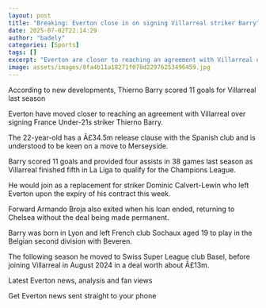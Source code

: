 ```yaml
---
layout: post
title: "Breaking: Everton close in on signing Villarreal striker Barry"
date: 2025-07-02T22:14:29
author: "badely"
categories: [Sports]
tags: []
excerpt: "Everton are closer to reaching an agreement with Villarreal over signing France Under-21s striker Thierno Barry."
image: assets/images/8fa4b11a18271f078d22976253496459.jpg
---
```


According to new developments, Thierno Barry scored 11 goals for Villarreal last season

Everton have moved closer to reaching an agreement with Villarreal over signing France Under-21s striker Thierno Barry.

The 22-year-old has a Â£34.5m release clause with the Spanish club and is understood to be keen on a move to Merseyside.

Barry scored 11 goals and provided four assists in 38 games last season as Villarreal finished fifth in La Liga to qualify for the Champions League.

He would join as a replacement for striker Dominic Calvert-Lewin who left Everton upon the expiry of his contract this week.

Forward Armando Broja also exited when his loan ended, returning to Chelsea without the deal being made permanent.

Barry was born in Lyon and left French club Sochaux aged 19 to play in the Belgian second division with Beveren.

The following season he moved to Swiss Super League club Basel, before joining Villarreal in August 2024 in a deal worth about Â£13m.

Latest Everton news, analysis and fan views

Get Everton news sent straight to your phone

